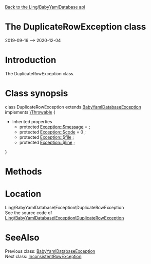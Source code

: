 [Back to the Ling/BabyYamlDatabase api](https://github.com/lingtalfi/BabyYamlDatabase/blob/master/doc/api/Ling/BabyYamlDatabase.md)



The DuplicateRowException class
================
2019-09-16 --> 2020-12-04






Introduction
============

The DuplicateRowException class.



Class synopsis
==============


class <span class="pl-k">DuplicateRowException</span> extends [BabyYamlDatabaseException](https://github.com/lingtalfi/BabyYamlDatabase/blob/master/doc/api/Ling/BabyYamlDatabase/Exception/BabyYamlDatabaseException.md) implements [\Throwable](http://php.net/manual/en/class.throwable.php) {

- Inherited properties
    - protected  [Exception::$message](#property-message) =  ;
    - protected  [Exception::$code](#property-code) = 0 ;
    - protected  [Exception::$file](#property-file) ;
    - protected  [Exception::$line](#property-line) ;

}






Methods
==============






Location
=============
Ling\BabyYamlDatabase\Exception\DuplicateRowException<br>
See the source code of [Ling\BabyYamlDatabase\Exception\DuplicateRowException](https://github.com/lingtalfi/BabyYamlDatabase/blob/master/Exception/DuplicateRowException.php)



SeeAlso
==============
Previous class: [BabyYamlDatabaseException](https://github.com/lingtalfi/BabyYamlDatabase/blob/master/doc/api/Ling/BabyYamlDatabase/Exception/BabyYamlDatabaseException.md)<br>Next class: [InconsistentRowException](https://github.com/lingtalfi/BabyYamlDatabase/blob/master/doc/api/Ling/BabyYamlDatabase/Exception/InconsistentRowException.md)<br>
